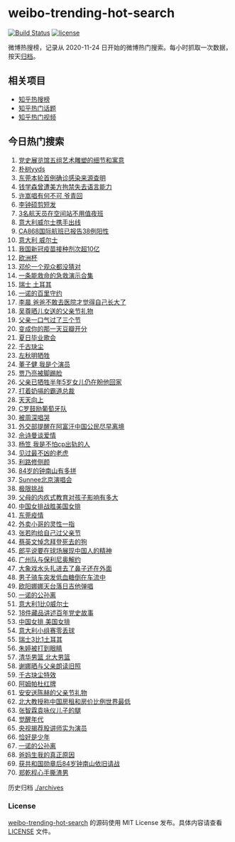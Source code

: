 # weibo-trending-hot-search

[![Build Status](https://github.com/justjavac/weibo-trending-hot-search/workflows/ci/badge.svg?branch=master)](https://github.com/justjavac/weibo-trending-hot-search/actions)
[![license](https://img.shields.io/github/license/justjavac/weibo-trending-hot-search)](https://github.com/justjavac/weibo-trending-hot-search/blob/master/LICENSE)

微博热搜榜，记录从 2020-11-24 日开始的微博热门搜索。每小时抓取一次数据，按天[归档](./archives)。

## 相关项目

- [知乎热搜榜](https://github.com/justjavac/zhihu-trending-top-search)
- [知乎热门话题](https://github.com/justjavac/zhihu-trending-hot-questions)
- [知乎热门视频](https://github.com/justjavac/zhihu-trending-hot-video)

## 今日热门搜索

<!-- BEGIN -->
<!-- 最后更新时间 Mon Jun 21 2021 04:14:06 GMT+0800 (China Standard Time) -->

1. [党史展览馆五组艺术雕塑的细节和寓意](https://s.weibo.com//weibo?q=%23%E5%85%9A%E5%8F%B2%E5%B1%95%E8%A7%88%E9%A6%86%E4%BA%94%E7%BB%84%E8%89%BA%E6%9C%AF%E9%9B%95%E5%A1%91%E7%9A%84%E7%BB%86%E8%8A%82%E5%92%8C%E5%AF%93%E6%84%8F%23&Refer=new_time)
2. [朴树yyds](https://s.weibo.com//weibo?q=%23%E6%9C%B4%E6%A0%91yyds%23&Refer=top)
3. [东莞本轮首例确诊感染来源查明](https://s.weibo.com//weibo?q=%23%E4%B8%9C%E8%8E%9E%E6%9C%AC%E8%BD%AE%E9%A6%96%E4%BE%8B%E7%A1%AE%E8%AF%8A%E6%84%9F%E6%9F%93%E6%9D%A5%E6%BA%90%E6%9F%A5%E6%98%8E%23&Refer=top)
4. [钱学森曾遭美方拘禁失去语言能力](https://s.weibo.com//weibo?q=%23%E9%92%B1%E5%AD%A6%E6%A3%AE%E6%9B%BE%E9%81%AD%E7%BE%8E%E6%96%B9%E6%8B%98%E7%A6%81%E5%A4%B1%E5%8E%BB%E8%AF%AD%E8%A8%80%E8%83%BD%E5%8A%9B%23&Refer=top)
5. [许嵩唱有何不可 爷青回](https://s.weibo.com//weibo?q=%E8%AE%B8%E5%B5%A9%E5%94%B1%E6%9C%89%E4%BD%95%E4%B8%8D%E5%8F%AF%20%E7%88%B7%E9%9D%92%E5%9B%9E&Refer=top)
6. [李钟硕剪短发](https://s.weibo.com//weibo?q=%23%E6%9D%8E%E9%92%9F%E7%A1%95%E5%89%AA%E7%9F%AD%E5%8F%91%23&Refer=top)
7. [3名航天员在空间站不用值夜班](https://s.weibo.com//weibo?q=%233%E5%90%8D%E8%88%AA%E5%A4%A9%E5%91%98%E5%9C%A8%E7%A9%BA%E9%97%B4%E7%AB%99%E4%B8%8D%E7%94%A8%E5%80%BC%E5%A4%9C%E7%8F%AD%23&Refer=top)
8. [意大利威尔士携手出线](https://s.weibo.com//weibo?q=%E6%84%8F%E5%A4%A7%E5%88%A9%E5%A8%81%E5%B0%94%E5%A3%AB%E6%90%BA%E6%89%8B%E5%87%BA%E7%BA%BF&Refer=top)
9. [CA868国际航班已报告38例阳性](https://s.weibo.com//weibo?q=%23CA868%E5%9B%BD%E9%99%85%E8%88%AA%E7%8F%AD%E5%B7%B2%E6%8A%A5%E5%91%8A38%E4%BE%8B%E9%98%B3%E6%80%A7%23&Refer=top)
10. [意大利 威尔士](https://s.weibo.com//weibo?q=%E6%84%8F%E5%A4%A7%E5%88%A9%20%E5%A8%81%E5%B0%94%E5%A3%AB&Refer=top)
11. [我国新冠疫苗接种剂次超10亿](https://s.weibo.com//weibo?q=%23%E6%88%91%E5%9B%BD%E6%96%B0%E5%86%A0%E7%96%AB%E8%8B%97%E6%8E%A5%E7%A7%8D%E5%89%82%E6%AC%A1%E8%B6%8510%E4%BA%BF%23&Refer=top)
12. [欧洲杯](https://s.weibo.com//weibo?q=%E6%AC%A7%E6%B4%B2%E6%9D%AF&Refer=top)
13. [邓伦一个观众都没猜对](https://s.weibo.com//weibo?q=%23%E9%82%93%E4%BC%A6%E4%B8%80%E4%B8%AA%E8%A7%82%E4%BC%97%E9%83%BD%E6%B2%A1%E7%8C%9C%E5%AF%B9%23&Refer=top)
14. [一条能救命的急救演示合集](https://s.weibo.com//weibo?q=%23%E4%B8%80%E6%9D%A1%E8%83%BD%E6%95%91%E5%91%BD%E7%9A%84%E6%80%A5%E6%95%91%E6%BC%94%E7%A4%BA%E5%90%88%E9%9B%86%23&Refer=top)
15. [瑞士 土耳其](https://s.weibo.com//weibo?q=%E7%91%9E%E5%A3%AB%20%E5%9C%9F%E8%80%B3%E5%85%B6&Refer=top)
16. [一诺的百里守约](https://s.weibo.com//weibo?q=%23%E4%B8%80%E8%AF%BA%E7%9A%84%E7%99%BE%E9%87%8C%E5%AE%88%E7%BA%A6%23&Refer=top)
17. [李晨
    爸爸不敢去医院才觉得自己长大了](https://s.weibo.com//weibo?q=%E6%9D%8E%E6%99%A8%20%E7%88%B8%E7%88%B8%E4%B8%8D%E6%95%A2%E5%8E%BB%E5%8C%BB%E9%99%A2%E6%89%8D%E8%A7%89%E5%BE%97%E8%87%AA%E5%B7%B1%E9%95%BF%E5%A4%A7%E4%BA%86&Refer=top)
18. [吴尊晒儿女送的父亲节礼物](https://s.weibo.com//weibo?q=%23%E5%90%B4%E5%B0%8A%E6%99%92%E5%84%BF%E5%A5%B3%E9%80%81%E7%9A%84%E7%88%B6%E4%BA%B2%E8%8A%82%E7%A4%BC%E7%89%A9%23&Refer=top)
19. [父亲一口气过了三个节](https://s.weibo.com//weibo?q=%23%E7%88%B6%E4%BA%B2%E4%B8%80%E5%8F%A3%E6%B0%94%E8%BF%87%E4%BA%86%E4%B8%89%E4%B8%AA%E8%8A%82%23&Refer=top)
20. [变成你的那一天豆瓣开分](https://s.weibo.com//weibo?q=%23%E5%8F%98%E6%88%90%E4%BD%A0%E7%9A%84%E9%82%A3%E4%B8%80%E5%A4%A9%E8%B1%86%E7%93%A3%E5%BC%80%E5%88%86%23&Refer=top)
21. [夏日毕业歌会](https://s.weibo.com//weibo?q=%E5%A4%8F%E6%97%A5%E6%AF%95%E4%B8%9A%E6%AD%8C%E4%BC%9A&Refer=top)
22. [千古玦尘](https://s.weibo.com//weibo?q=%23%E5%8D%83%E5%8F%A4%E7%8E%A6%E5%B0%98%23&Refer=top)
23. [左秋明牺牲](https://s.weibo.com//weibo?q=%23%E5%B7%A6%E7%A7%8B%E6%98%8E%E7%89%BA%E7%89%B2%23&Refer=top)
24. [董子健 我是个演员](https://s.weibo.com//weibo?q=%E8%91%A3%E5%AD%90%E5%81%A5%20%E6%88%91%E6%98%AF%E4%B8%AA%E6%BC%94%E5%91%98&Refer=top)
25. [贾乃亮被脚踢脸](https://s.weibo.com//weibo?q=%23%E8%B4%BE%E4%B9%83%E4%BA%AE%E8%A2%AB%E8%84%9A%E8%B8%A2%E8%84%B8%23&Refer=top)
26. [父亲已牺牲半年5岁女儿仍在盼他回家](https://s.weibo.com//weibo?q=%23%E7%88%B6%E4%BA%B2%E5%B7%B2%E7%89%BA%E7%89%B2%E5%8D%8A%E5%B9%B45%E5%B2%81%E5%A5%B3%E5%84%BF%E4%BB%8D%E5%9C%A8%E7%9B%BC%E4%BB%96%E5%9B%9E%E5%AE%B6%23&Refer=top)
27. [打着奶嗝的霸道总裁](https://s.weibo.com//weibo?q=%23%E6%89%93%E7%9D%80%E5%A5%B6%E5%97%9D%E7%9A%84%E9%9C%B8%E9%81%93%E6%80%BB%E8%A3%81%23&Refer=top)
28. [天天向上](https://s.weibo.com//weibo?q=%E5%A4%A9%E5%A4%A9%E5%90%91%E4%B8%8A&Refer=top)
29. [C罗鼓励葡萄牙队](https://s.weibo.com//weibo?q=%23C%E7%BD%97%E9%BC%93%E5%8A%B1%E8%91%A1%E8%90%84%E7%89%99%E9%98%9F%23&Refer=top)
30. [被周深唱哭](https://s.weibo.com//weibo?q=%23%E8%A2%AB%E5%91%A8%E6%B7%B1%E5%94%B1%E5%93%AD%23&Refer=top)
31. [外交部提醒在阿富汗中国公民尽早离境](https://s.weibo.com//weibo?q=%23%E5%A4%96%E4%BA%A4%E9%83%A8%E6%8F%90%E9%86%92%E5%9C%A8%E9%98%BF%E5%AF%8C%E6%B1%97%E4%B8%AD%E5%9B%BD%E5%85%AC%E6%B0%91%E5%B0%BD%E6%97%A9%E7%A6%BB%E5%A2%83%23&Refer=top)
32. [佘诗曼谈爱情](https://s.weibo.com//weibo?q=%23%E4%BD%98%E8%AF%97%E6%9B%BC%E8%B0%88%E7%88%B1%E6%83%85%23&Refer=top)
33. [杨笠 我是不怕cp出轨的人](https://s.weibo.com//weibo?q=%E6%9D%A8%E7%AC%A0%20%E6%88%91%E6%98%AF%E4%B8%8D%E6%80%95cp%E5%87%BA%E8%BD%A8%E7%9A%84%E4%BA%BA&Refer=top)
34. [见过最不凶的老虎](https://s.weibo.com//weibo?q=%23%E8%A7%81%E8%BF%87%E6%9C%80%E4%B8%8D%E5%87%B6%E7%9A%84%E8%80%81%E8%99%8E%23&Refer=top)
35. [利路修侧颜](https://s.weibo.com//weibo?q=%23%E5%88%A9%E8%B7%AF%E4%BF%AE%E4%BE%A7%E9%A2%9C%23&Refer=top)
36. [84岁的钟南山有多拼](https://s.weibo.com//weibo?q=%2384%E5%B2%81%E7%9A%84%E9%92%9F%E5%8D%97%E5%B1%B1%E6%9C%89%E5%A4%9A%E6%8B%BC%23&Refer=top)
37. [Sunnee北京演唱会](https://s.weibo.com//weibo?q=%23Sunnee%E5%8C%97%E4%BA%AC%E6%BC%94%E5%94%B1%E4%BC%9A%23&Refer=top)
38. [极限挑战](https://s.weibo.com//weibo?q=%E6%9E%81%E9%99%90%E6%8C%91%E6%88%98&Refer=top)
39. [父母的内疚式教育对孩子影响有多大](https://s.weibo.com//weibo?q=%23%E7%88%B6%E6%AF%8D%E7%9A%84%E5%86%85%E7%96%9A%E5%BC%8F%E6%95%99%E8%82%B2%E5%AF%B9%E5%AD%A9%E5%AD%90%E5%BD%B1%E5%93%8D%E6%9C%89%E5%A4%9A%E5%A4%A7%23&Refer=top)
40. [中国女排战胜美国女排](https://s.weibo.com//weibo?q=%23%E4%B8%AD%E5%9B%BD%E5%A5%B3%E6%8E%92%E6%88%98%E8%83%9C%E7%BE%8E%E5%9B%BD%E5%A5%B3%E6%8E%92%23&Refer=top)
41. [东莞疫情](https://s.weibo.com//weibo?q=%E4%B8%9C%E8%8E%9E%E7%96%AB%E6%83%85&Refer=top)
42. [外卖小哥的灵性一指](https://s.weibo.com//weibo?q=%23%E5%A4%96%E5%8D%96%E5%B0%8F%E5%93%A5%E7%9A%84%E7%81%B5%E6%80%A7%E4%B8%80%E6%8C%87%23&Refer=top)
43. [张若昀给自己过父亲节](https://s.weibo.com//weibo?q=%23%E5%BC%A0%E8%8B%A5%E6%98%80%E7%BB%99%E8%87%AA%E5%B7%B1%E8%BF%87%E7%88%B6%E4%BA%B2%E8%8A%82%23&Refer=top)
44. [蔡英文悼念拜登死去的狗](https://s.weibo.com//weibo?q=%23%E8%94%A1%E8%8B%B1%E6%96%87%E6%82%BC%E5%BF%B5%E6%8B%9C%E7%99%BB%E6%AD%BB%E5%8E%BB%E7%9A%84%E7%8B%97%23&Refer=top)
45. [郎平说要在球场展现中国人的精神](https://s.weibo.com//weibo?q=%23%E9%83%8E%E5%B9%B3%E8%AF%B4%E8%A6%81%E5%9C%A8%E7%90%83%E5%9C%BA%E5%B1%95%E7%8E%B0%E4%B8%AD%E5%9B%BD%E4%BA%BA%E7%9A%84%E7%B2%BE%E7%A5%9E%23&Refer=top)
46. [广州队与保利尼奥解约](https://s.weibo.com//weibo?q=%23%E5%B9%BF%E5%B7%9E%E9%98%9F%E4%B8%8E%E4%BF%9D%E5%88%A9%E5%B0%BC%E5%A5%A5%E8%A7%A3%E7%BA%A6%23&Refer=top)
47. [大象戏水头扎进去了鼻子还在外面](https://s.weibo.com//weibo?q=%23%E5%A4%A7%E8%B1%A1%E6%88%8F%E6%B0%B4%E5%A4%B4%E6%89%8E%E8%BF%9B%E5%8E%BB%E4%BA%86%E9%BC%BB%E5%AD%90%E8%BF%98%E5%9C%A8%E5%A4%96%E9%9D%A2%23&Refer=top)
48. [男子骑车突发低血糖倒在车流中](https://s.weibo.com//weibo?q=%23%E7%94%B7%E5%AD%90%E9%AA%91%E8%BD%A6%E7%AA%81%E5%8F%91%E4%BD%8E%E8%A1%80%E7%B3%96%E5%80%92%E5%9C%A8%E8%BD%A6%E6%B5%81%E4%B8%AD%23&Refer=top)
49. [欧阳娜娜天台落日吉他弹唱](https://s.weibo.com//weibo?q=%23%E6%AC%A7%E9%98%B3%E5%A8%9C%E5%A8%9C%E5%A4%A9%E5%8F%B0%E8%90%BD%E6%97%A5%E5%90%89%E4%BB%96%E5%BC%B9%E5%94%B1%23&Refer=top)
50. [一诺的公孙离](https://s.weibo.com//weibo?q=%23%E4%B8%80%E8%AF%BA%E7%9A%84%E5%85%AC%E5%AD%99%E7%A6%BB%23&Refer=top)
51. [意大利1比0威尔士](https://s.weibo.com//weibo?q=%E6%84%8F%E5%A4%A7%E5%88%A91%E6%AF%940%E5%A8%81%E5%B0%94%E5%A3%AB&Refer=top)
52. [18件藏品讲述百年党史故事](https://s.weibo.com//weibo?q=%2318%E4%BB%B6%E8%97%8F%E5%93%81%E8%AE%B2%E8%BF%B0%E7%99%BE%E5%B9%B4%E5%85%9A%E5%8F%B2%E6%95%85%E4%BA%8B%23&Refer=new_time)
53. [中国女排 美国女排](https://s.weibo.com//weibo?q=%E4%B8%AD%E5%9B%BD%E5%A5%B3%E6%8E%92%20%E7%BE%8E%E5%9B%BD%E5%A5%B3%E6%8E%92&Refer=top)
54. [意大利小组赛零丢球](https://s.weibo.com//weibo?q=%E6%84%8F%E5%A4%A7%E5%88%A9%E5%B0%8F%E7%BB%84%E8%B5%9B%E9%9B%B6%E4%B8%A2%E7%90%83&Refer=top)
55. [瑞士3比1土耳其](https://s.weibo.com//weibo?q=%E7%91%9E%E5%A3%AB3%E6%AF%941%E5%9C%9F%E8%80%B3%E5%85%B6&Refer=top)
56. [朱婷被打到眼睛](https://s.weibo.com//weibo?q=%23%E6%9C%B1%E5%A9%B7%E8%A2%AB%E6%89%93%E5%88%B0%E7%9C%BC%E7%9D%9B%23&Refer=top)
57. [清华男篮 北大男篮](https://s.weibo.com//weibo?q=%E6%B8%85%E5%8D%8E%E7%94%B7%E7%AF%AE%20%E5%8C%97%E5%A4%A7%E7%94%B7%E7%AF%AE&Refer=top)
58. [谢娜晒与父亲朗读旧照](https://s.weibo.com//weibo?q=%23%E8%B0%A2%E5%A8%9C%E6%99%92%E4%B8%8E%E7%88%B6%E4%BA%B2%E6%9C%97%E8%AF%BB%E6%97%A7%E7%85%A7%23&Refer=top)
59. [千古玦尘特效](https://s.weibo.com//weibo?q=%23%E5%8D%83%E5%8F%A4%E7%8E%A6%E5%B0%98%E7%89%B9%E6%95%88%23&Refer=top)
60. [阿姆帕杜红牌](https://s.weibo.com//weibo?q=%E9%98%BF%E5%A7%86%E5%B8%95%E6%9D%9C%E7%BA%A2%E7%89%8C&Refer=top)
61. [安安送陈赫的父亲节礼物](https://s.weibo.com//weibo?q=%23%E5%AE%89%E5%AE%89%E9%80%81%E9%99%88%E8%B5%AB%E7%9A%84%E7%88%B6%E4%BA%B2%E8%8A%82%E7%A4%BC%E7%89%A9%23&Refer=top)
62. [北大教授称中国房租和房价比例世界最低](https://s.weibo.com//weibo?q=%23%E5%8C%97%E5%A4%A7%E6%95%99%E6%8E%88%E7%A7%B0%E4%B8%AD%E5%9B%BD%E6%88%BF%E7%A7%9F%E5%92%8C%E6%88%BF%E4%BB%B7%E6%AF%94%E4%BE%8B%E4%B8%96%E7%95%8C%E6%9C%80%E4%BD%8E%23&Refer=top)
63. [张智霖袁咏仪儿子的腿](https://s.weibo.com//weibo?q=%23%E5%BC%A0%E6%99%BA%E9%9C%96%E8%A2%81%E5%92%8F%E4%BB%AA%E5%84%BF%E5%AD%90%E7%9A%84%E8%85%BF%23&Refer=top)
64. [觉醒年代](https://s.weibo.com//weibo?q=%E8%A7%89%E9%86%92%E5%B9%B4%E4%BB%A3&Refer=top)
65. [央视揭荐股讲师实为演员](https://s.weibo.com//weibo?q=%23%E5%A4%AE%E8%A7%86%E6%8F%AD%E8%8D%90%E8%82%A1%E8%AE%B2%E5%B8%88%E5%AE%9E%E4%B8%BA%E6%BC%94%E5%91%98%23&Refer=top)
66. [恰好是少年](https://s.weibo.com//weibo?q=%E6%81%B0%E5%A5%BD%E6%98%AF%E5%B0%91%E5%B9%B4&Refer=top)
67. [一诺的公孙离](https://s.weibo.com//weibo?q=%E4%B8%80%E8%AF%BA%E7%9A%84%E5%85%AC%E5%AD%99%E7%A6%BB&Refer=top)
68. [爸妈生我的真正原因](https://s.weibo.com//weibo?q=%23%E7%88%B8%E5%A6%88%E7%94%9F%E6%88%91%E7%9A%84%E7%9C%9F%E6%AD%A3%E5%8E%9F%E5%9B%A0%23&Refer=top)
69. [获共和国勋章后84岁钟南山依旧请战](https://s.weibo.com//weibo?q=%23%E8%8E%B7%E5%85%B1%E5%92%8C%E5%9B%BD%E5%8B%8B%E7%AB%A0%E5%90%8E84%E5%B2%81%E9%92%9F%E5%8D%97%E5%B1%B1%E4%BE%9D%E6%97%A7%E8%AF%B7%E6%88%98%23&Refer=top)
70. [郑乾程心手撕渣男](https://s.weibo.com//weibo?q=%23%E9%83%91%E4%B9%BE%E7%A8%8B%E5%BF%83%E6%89%8B%E6%92%95%E6%B8%A3%E7%94%B7%23&Refer=top)

<!-- END -->

历史归档 [./archives](./archives)

### License

[weibo-trending-hot-search](https://github.com/justjavac/weibo-trending-hot-search)
的源码使用 MIT License 发布。具体内容请查看 [LICENSE](./LICENSE) 文件。
